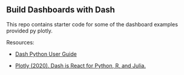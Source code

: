 ## Build Dashboards with Dash 

This repo contains starter code for some of the dashboard examples provided py plotly.

Resources:


- [Dash Python User Guide](https://dash.plotly.com/)

- [Plotly (2020). Dash is React for Python, R, and Julia.](https://medium.com/plotly/dash-is-react-for-python-r-and-julia-c75822d1cc24) 
